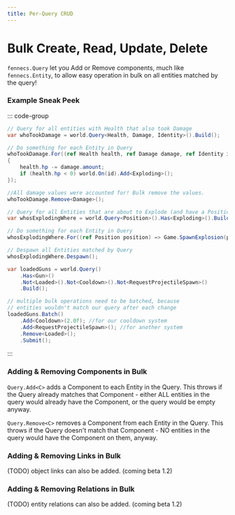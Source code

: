 ```yaml
---
title: Per-Query CRUD
---
```


# Bulk Create, Read, Update, Delete
`fennecs.Query` let you Add or Remove components, much like `fennecs.Entity`, to allow easy operation in bulk on all entities matched by the query!


### Example Sneak Peek
::: code-group
```cs [Damage System]
// Query for all entities with Health that also took Damage
var whoTookDamage = world.Query<Health, Damage, Identity>().Build();

// Do something for each Entity in Query
whoTookDamage.For((ref Health health, ref Damage damage, ref Identity id) => 
{
    health.hp -= damage.amount;
    if (health.hp < 0) world.On(id).Add<Exploding>();
});

//All damage values were accounted for! Bulk remove the values.
whoTookDamage.Remove<Damage>();
```

```cs [Death Explosion System]
// Query for all Entities that are about to Explode (and have a Position)
var whosExplodingWhere = world.Query<Position>().Has<Exploding>().Build();

// Do something for each Entity in Query
whosExplodingWhere.For((ref Position position) => Game.SpawnExplosion(position));

// Despawn all Entities matched by Query
whosExplodingWhere.Despawn();
```

```cs [Multiple Bulk Operations]
var loadedGuns = world.Query()
    .Has<Gun>()
    .Not<Loaded>().Not<Cooldown>().Not<RequestProjectileSpawn>()
    .Build();

// multiple bulk operations need to be batched, because
// entities wouldn't match our query after each change
loadedGuns.Batch()
    .Add<Cooldown>(2.0f); //for our cooldown system
    .Add<RequestProjectileSpawn>(); //for another system
    .Remove<Loaded>(); 
    .Submit();
```

:::

### Adding & Removing Components in Bulk
`Query.Add<C>` adds a Component to each Entity in the Query. This throws if the Query already matches that Component - either ALL entities in the query would already have the Component, or the query would be empty anyway.

`Query.Remove<C>` removes a Component from each Entity in the Query. This throws if the Query doesn't match that Component - NO entities in the query would have the Component on them, anyway.


### Adding & Removing Links in Bulk
(TODO) object links can also be added. (coming beta 1.2)

### Adding & Removing Relations in Bulk
(TODO) entity relations can also be added. (coming beta 1.2)

